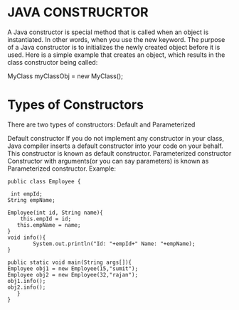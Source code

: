 JAVA CONSTRUCRTOR 
==
A Java constructor is special method that is called when an object is instantiated. In other words, when you use the new keyword.
The purpose of a Java constructor is to initializes the newly created object before it is used. 
Here is a simple example that creates an object, which results in the class constructor being called:

MyClass myClassObj = new MyClass();

 Types of Constructors
 ==
 There are two types of constructors: Default and Parameterized

Default constructor If you do not implement any constructor in your class, Java compiler inserts a default constructor into your code on
your behalf. This constructor is known as default constructor. Parameterized constructor Constructor with arguments(or you can say
parameters) is known as Parameterized constructor. Example:

    public class Employee {

  	 int empId;  
   	String empName;  
	    
   	Employee(int id, String name){  
       	this.empId = id;  
       this.empName = name;  
   	}  
   	void info(){
        	System.out.println("Id: "+empId+" Name: "+empName);
   	}  
	   
   	public static void main(String args[]){  
	Employee obj1 = new Employee(15,"sumit");  
	Employee obj2 = new Employee(32,"rajan");  
	obj1.info();  
	obj2.info();  
	   }  
	}
